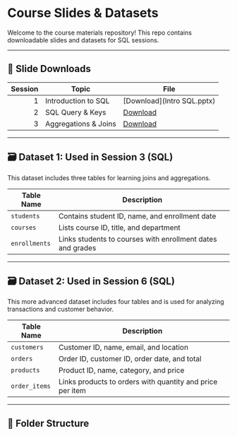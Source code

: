 # Course Slides & Datasets

Welcome to the course materials repository! This repo contains downloadable slides and datasets for SQL sessions.

---

## 📑 Slide Downloads

| Session | Topic                | File |
|--------:|----------------------|------|
| 1       | Introduction to SQL  | [Download](Intro SQL.pptx) |
| 2       |   SQL Query & Keys   | [Download](slides/session2-joins.pdf) |
| 3       | Aggregations & Joins | [Download](slides/session3-aggregations.pdf) |

---

## 🗃️ Dataset 1: Used in Session 3 (SQL)

This dataset includes three tables for learning joins and aggregations.

| Table Name     | Description |
|----------------|-------------|
| `students`     | Contains student ID, name, and enrollment date |
| `courses`      | Lists course ID, title, and department |
| `enrollments`  | Links students to courses with enrollment dates and grades |

---

## 🗃️ Dataset 2: Used in Session 6 (SQL)

This more advanced dataset includes four tables and is used for analyzing transactions and customer behavior.

| Table Name     | Description |
|----------------|-------------|
| `customers`    | Customer ID, name, email, and location |
| `orders`       | Order ID, customer ID, order date, and total |
| `products`     | Product ID, name, category, and price |
| `order_items`  | Links products to orders with quantity and price per item |

---

## 📂 Folder Structure

